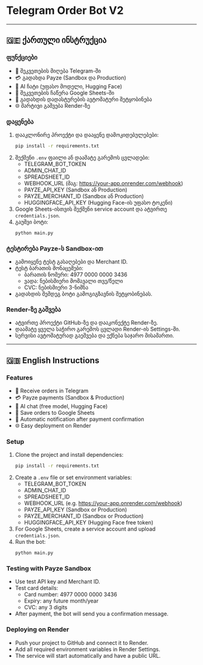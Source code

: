 # Telegram Order Bot V2

---

## 🇬🇪 ქართული ინსტრუქცია

### ფუნქციები
- 🛒 შეკვეთების მიღება Telegram-ში
- 💳 გადახდა Payze (Sandbox და Production)
- 🤖 AI ჩატი (უფასო მოდელი, Hugging Face)
- 📄 შეკვეთების ჩაწერა Google Sheets-ში
- 🔔 გადახდის დადასტურების ავტომატური შეტყობინება
- 🌐 მარტივი გაშვება Render-ზე

### დაყენება
1. დააკლონირე პროექტი და დააყენე დამოკიდებულებები:
   ```bash
   pip install -r requirements.txt
   ```
2. შექმენი `.env` ფაილი ან დაამატე გარემოს ცვლადები:
   - TELEGRAM_BOT_TOKEN
   - ADMIN_CHAT_ID
   - SPREADSHEET_ID
   - WEBHOOK_URL (მაგ: https://your-app.onrender.com/webhook)
   - PAYZE_API_KEY (Sandbox ან Production)
   - PAYZE_MERCHANT_ID (Sandbox ან Production)
   - HUGGINGFACE_API_KEY (Hugging Face-ის უფასო ტოკენი)
3. Google Sheets-ისთვის შექმენი service account და ატვირთე `credentials.json`.
4. გაუშვი ბოტი:
   ```bash
   python main.py
   ```

### ტესტირება Payze-ს Sandbox-ით
- გამოიყენე ტესტ გასაღებები და Merchant ID.
- ტესტ ბარათის მონაცემები:
  - ბარათის ნომერი: 4977 0000 0000 3436
  - ვადა: ნებისმიერი მომავალი თვე/წელი
  - CVC: ნებისმიერი 3-ნიშნა
- გადახდის შემდეგ ბოტი გამოგიგზავნის შეტყობინებას.

### Render-ზე გაშვება
- ატვირთე პროექტი GitHub-ზე და დააკონექტე Render-ზე.
- დაამატე ყველა საჭირო გარემოს ცვლადი Render-ის Settings-ში.
- სერვისი ავტომატურად გაეშვება და ექნება საჯარო მისამართი.

---

## 🇬🇧 English Instructions

### Features
- 🛒 Receive orders in Telegram
- 💳 Payze payments (Sandbox & Production)
- 🤖 AI chat (free model, Hugging Face)
- 📄 Save orders to Google Sheets
- 🔔 Automatic notification after payment confirmation
- 🌐 Easy deployment on Render

### Setup
1. Clone the project and install dependencies:
   ```bash
   pip install -r requirements.txt
   ```
2. Create a `.env` file or set environment variables:
   - TELEGRAM_BOT_TOKEN
   - ADMIN_CHAT_ID
   - SPREADSHEET_ID
   - WEBHOOK_URL (e.g. https://your-app.onrender.com/webhook)
   - PAYZE_API_KEY (Sandbox or Production)
   - PAYZE_MERCHANT_ID (Sandbox or Production)
   - HUGGINGFACE_API_KEY (Hugging Face free token)
3. For Google Sheets, create a service account and upload `credentials.json`.
4. Run the bot:
   ```bash
   python main.py
   ```

### Testing with Payze Sandbox
- Use test API key and Merchant ID.
- Test card details:
  - Card number: 4977 0000 0000 3436
  - Expiry: any future month/year
  - CVC: any 3 digits
- After payment, the bot will send you a confirmation message.

### Deploying on Render
- Push your project to GitHub and connect it to Render.
- Add all required environment variables in Render Settings.
- The service will start automatically and have a public URL.
